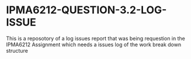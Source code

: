 # IPMA6212-QUESTION-3.2-LOG-ISSUE
This is a reposotory of a log issues report that was being requestion in the IPMA6212 Assignment which needs a issues log  of the work break down structure
